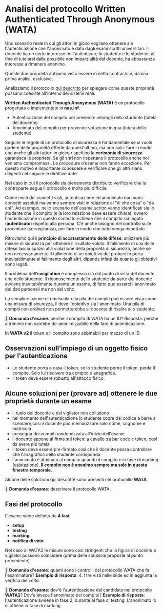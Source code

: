 # Analisi del protocollo Written Authenticated Through Anonymous (WATA)

Uno scenario reale in cui gli attori in gioco vogliano ottenere sia l'autenticazione che l'anonimato è dato dagli esami scritti universitari. Il docente ha un certo interesse nell'autenticare lo studente e lo studente, al fine di tutelarsi dalla possibile non imparzialità del docente, ha abbastanza interesse a rimanere anonimo.

Queste due proprietà abbiamo visto essere in netto contrasto e, da una prima analisi, esclusive.

Analizziamo il protocollo [qui descritto](https://www.scitepress.org/papers/2010/27974/27974.pdf) per spiegare come queste proprietà possano coesiste all'interno dei sistemi reali.

**Written Authenticated Through Anonymous (WATA)** è un protocollo progettato e implementato in **nas.inf**.

- Autenticazione del compito per prevenire imbrogli dello studente (tutela del docente)
- Anonimato del compito per prevenire votazione iniqua (tutela dello studente)

Seguire le regole di un protocollo di sicurezza è fondamentale se si vuole godere delle proprietà offerte da quest'ultimo, ma non solo: fare in modo che anche gli altri attori in gioco rispettino la **cerimonia di sicurezza** garantisce le proprietà. Se gli altri non rispettano il protocollo anche noi veniamo compromessi. Le procedure d'esame non fanno eccezione. Per questo motivo è importante conoscere e verificare che gli altri siano diligenti nel seguire le direttive date.

Nel caso in cui il protocollo sia pienamente distribuito verificare che la controparte segua il protocollo è molto più difficile.

Come molti dei concetti visti, autenticazione ed anonimato non sono concetti assoluti ma vanno sempre visti in relazione al "di che cosa" o "da chi". Ad esempio, nello scenario dell'esame scritto vanno identificati sia lo studente che il compito (e la loro relazione deve essere chiara), ovvero l'autenticazione in questo contesto richiede che il compito sia legato (**autenticato**) rispetto alla persona.
C'è anche bisogno del controllo sulle procedure (sorveglianza), per fare in modo che tutto venga rispettato.

Ritroviamo qui il **principio di accatastamento delle difese**: utilizzare più misure di sicurezza per ottenere il risultato voluto. Il fallimento di una delle difese lascia spazio alla violazione della proprietà di sicurezza, anche se non necessariamente il fallimento di un obiettivo del protocollo porta inevitabilmente al fallimento degli altri, dipende infatti da quanto gli obiettivi sono legati.

Il problema dell'**invigilation** è complesso sia dal punto di vista del docente che dello studente. Il riconoscimento dello studente da parte del docente avviene inevitabilmente durante un esame, di fatto può esserci l'anonimato dei dati personali ma non del volto.

La semplice azione di rimescolare la pila dei compiti può essere vista come una misura di sicurezza, lì dove l'obiettivo sia l'anonimato. Una pila di compiti non ordinati non permetterebbe al docente di risalire allo studente.

:pencil: **Domanda d'esame**: perchè il compito di WATA ha un ID?
Risposta: perchè altrimenti non sarebbe de-anonimizzabile nella fare di autenticazione.

In **WATA v2** il token e il compito sono abbinabili per mezzo di un ID.

## Osservazioni sull'impiego di un oggetto fisico per l'autenticazione

- Lo studente porta a casa il token, se lo studente perde il token, perde il compito.
  Solo lui risolvere tra compito e anagrafica.
- Il token deve essere robusto all'attacco fisico.

## Alcune soluzioni per (provare ad) ottenere le due proprietà durante un esame

- il ruolo del docente e del vigilator non colludono
- nel momento dell'autenticazione lo studente copre dal codice a barre a scendere,così il docente può memorizzare solo nome, cognome e matricola
- consegna dei compiti randomizzata all'inizio dell'esame
- il docente appone al firma sul token: a cavallo tra bar code e token, così da avere più tutela
- il token deve essere pre-firmato così che il docente possa controllare che l'anagrafica dello studente corrisponda
- l'anonimato è abbinato al compito quando il compito è in fase di marking (valutazione).
  **Il compito non è anonimo sempre ma solo in questa finestra temporale**.

Alcune delle soluzioni qui descritte sono presenti nel protocollo **WATA**.

:pencil: **Domanda d'esame**: descrivere il protocollo WATA.

## Fasi del protocollo

L'esame viene definito da **4 fasi**:

- **setup**
- **testing**
- **marking**
- **notifica di voto**

Nel caso di WATA2 le misure sono così stringenti che la figura di docente e vigilator possono coincidere (prima delle soluzioni proposte al punto precedente).

:pencil: **Domanda d'esame**: quanti sono i controlli del protocollo WATA che fa l'esaminatore?
**Esempio di risposta**: 4. I tre visti nelle slide ed in aggiunta la verifica del volto.

:pencil: **Domanda d'esame**: dov'è l'autenticazione del candidato nel protocollo **WATA2**? Dov'è invece l'anonimato del compito?
**Esempio di risposta**: l'autenticazione avviene in fase 2, durante al fase di testing. L'anonimato lo si ottiene in fase di marking